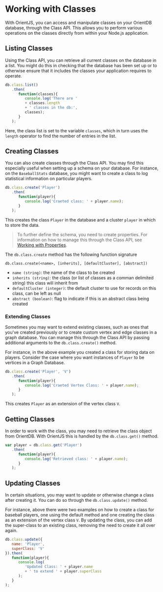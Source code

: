 
# Working with Classes

With OrientJS, you can access and manipulate classes on your OrientDB database, through the Class API.  This allows you to perform various operations on the classes directly from within your Node.js application.


## Listing Classes

Using the Class API, you can retrieve all current classes on the database in a list.  You might do this in checking that the database has been set up or to otherwise ensure that it includes the classes your application requires to operate.

```js
db.class.list()
   .then(
      function(classes){
         console.log('There are ' 
         + classes.length 
         + ' classes in the db:',
         classes);
      }
   );
```

Here, the class list is set to the variable `classes`, which in turn uses the `length` operator to find the number of entries in the list.


## Creating Classes

You can also create classes through the Class API.  You may find this especially useful when setting up a schema on your database.  For instance, on the `BaseballStats` database, you might want to create a class to log statistical information on particular players.

```js
db.class.create('Player')
   .then(
      function(player){
         console.log('Craeted class: ' + player.name);
      }
   );
```

This creates the class `Player` in the database and a cluster `player` in which to store the data.

>To further define the schema, you need to create properties.  For information on how to manage this through the Class API, see [Working with Properties](OrientJS-Class-Properties.md).

The `db.class.create` method has the following function signature

`db.class.create(<name>, [inherits], [defaultCluster], [abstract])`

- `name (string)`: the name of the class to be created
- `inherits (string)`: the class (or list of classes as a comman delimited string) this class will inherit from
- `defaultCluster (integer)`: the default cluster to use for records on this class, can be left as null
- `abstract (boolean)`: flag to indicate if this is an abstract class being created

### Extending Classes

Sometimes you may want to extend existing classes, such as ones that you've created previously or to create custom vertex and edge classes in a graph database.  You can manage this through the Class API by passing additional arguments to the `db.class.create()` method.

For instance, in the above example you created a class for storing data on players.  Consider the case where you want instances of `Player` to be vertices in a Graph Database.

```js
db.class.create('Player', 'V')
   .then(
      function(player){
         console.log('Craeted Vertex Class: ' + player.name);
      }
   );
```

This creates `Player` as an extension of the vertex class `V`.


## Getting Classes

In order to work with the class, you may need to retrieve the class object from OrientDB.  With OrientJS this is handled by the `db.class.get()` method.

```js
var player = db.class.get('Player')
   .then(
      function(player){
         console.log('Retrieved class: ' + player.name);
      }
   );
```

## Updating Classes

In certain situations, you may want to update or otherwise change a class after creating it.  You can do so through the `db.class.update()` method.

For instance, above there were two examples on how to create a class for baseball players, one using the default method and one creating the class as an extension of the vertex class `V`.  By updating the class, you can add the super-class to an existing class, removing the need to create it all over again.

```js
db.class.update({
   name: 'Player',
   superClass: 'V'
}).then(
   function(player){
      console.log(
         'Updated Class: ' + player.name
         + ' to extend ' + player.superClass
      );
   }
);
```
